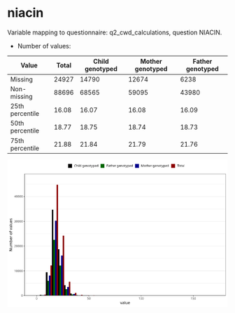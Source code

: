 # niacin
Variable mapping to questionnaire: q2_cwd_calculations, question NIACIN.
- Number of values:

| Value | Total | Child genotyped | Mother genotyped | Father genotyped |
| ----- | ----- | --------------- | ---------------- | ---------------- |
| Missing | 24927 | 14790 | 12674 | 6238 |
| Non-missing | 88696 | 68565 | 59095 | 43980 |
| 25th percentile | 16.08 | 16.07 | 16.08 | 16.09 |
| 50th percentile | 18.77 | 18.75 | 18.74 | 18.73 |
| 75th percentile | 21.88 | 21.84 | 21.79 | 21.76 |



![](niacin_n.png)



